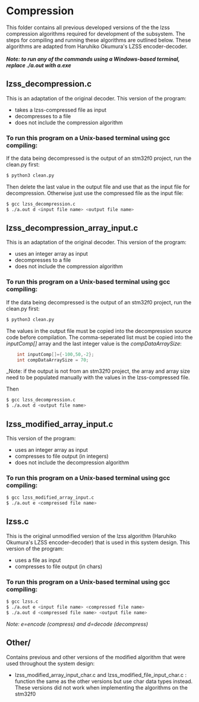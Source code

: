 # Compression
This folder contains all previous developed versions of the the lzss compression algorithms required for development of the subsystem. The steps for compiling and running these algorithms are outlined below. These algorithms are adapted from Haruhiko Okumura's LZSS encoder-decoder.
<br /><br />
**_Note: to run any of the commands using a Windows-based terminal, replace ./a.out with a.exe_**

## lzss_decompression.c
This is an adaptation of the original decoder. This version of the program:
- takes a lzss-compressed file as input
- decompresses to a file
- does not include the compression algorithm

### To run this program on a Unix-based terminal using gcc compiling:
If the data being decompressed is the output of an stm32f0 project, run the clean.py first:
```bash
$ python3 clean.py
```
Then delete the last value in the output file and use that as the input file for decompression. Otherwise just use the compressed file as the input file:

```bash
$ gcc lzss_decompression.c 
$ ./a.out d <input file name> <output file name>
```

## lzss_decompression_array_input.c
This is an adaptation of the original decoder. This version of the program:
- uses an integer array as input
- decompresses to a file
- does not include the compression algorithm

### To run this program on a Unix-based terminal using gcc compiling:
If the data being decompressed is the output of an stm32f0 project, run the clean.py first:
```bash
$ python3 clean.py
```
The values in the output file must be copied into the decompression source code before compilation. The comma-seperated list must be copied into the _inputComp[]_ array and the last integer value is the _compDataArraySize_:

```c
    int inputComp[]={-100,50,-2};
    int compDataArraySize = 70;
```
_Note: if the output is not from an stm32f0 project, the array and array size need to be populated manually with the values in the lzss-compressed file.

Then
```bash
$ gcc lzss_decompression.c 
$ ./a.out d <output file name>
```
## lzss_modified_array_input.c
This version of the program:
- uses an integer array as input
- compresses to file output (in integers)
- does not include the decompression algorithm

### To run this program on a Unix-based terminal using gcc compiling:
```bash
$ gcc lzss_modified_array_input.c
$ ./a.out e <compressed file name>
```

## lzss.c
This is the original unmodified version of the lzss algorithm (Haruhiko Okumura's LZSS encoder-decoder) that is used in this system design. This version of the program:
- uses a file as input
- compresses to file output (in chars)

### To run this program on a Unix-based terminal using gcc compiling:
```bash
$ gcc lzss.c
$ ./a.out e <input file name> <compressed file name>
$ ./a.out d <compressed file name> <output file name>
```
_Note: e=encode (compress) and d=decode (decompress)_

## Other/
Contains previous and other versions of the modified algorithm that were used throughout the system design:
- lzss_modified_array_input_char.c and lzss_modified_file_input_char.c : function the same as the other versions but use char data types instead. These versions did not work when implementing the algorithms on the stm32f0


